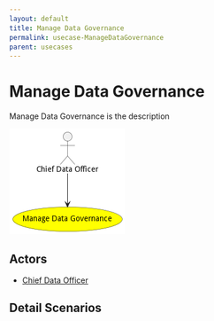 ```yaml
---
layout: default
title: Manage Data Governance
permalink: usecase-ManageDataGovernance
parent: usecases
---
```

# Manage Data Governance

Manage Data Governance is the description

![Activities Diagram](./Activities.png)

## Actors

* [Chief Data Officer](actor-cdo)











## Detail Scenarios





